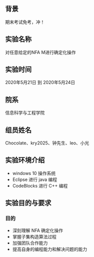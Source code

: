 ## 背景
期末考试免考，冲！
## 实验名称
对任意给定的NFA M进行确定化操作

## 实验时间
2020年5月21日 到 2020年5月24日

## 院系
信息科学与工程学院

## 组员姓名
Chocolate、kry2025、钟先生、leo、小光

## 实验环境介绍
- windows 10 操作系统
- Eclipse 进行 java 编程
- CodeBlocks 进行 C++ 编程

## 实验目的与要求
### 目的
- 深刻理解 NFA 确定化操作
- 掌握子集构造算法过程
- 加强团队合作能力
- 提高自身的编程能力和解决问题的能力
